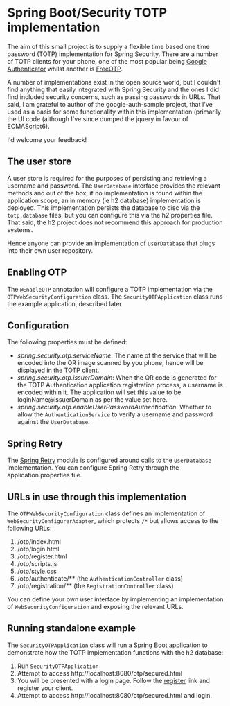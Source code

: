 # Spring Boot/Security TOTP implementation

The aim of this small project is to supply a flexible time based one time password (TOTP) implementation for Spring Security. There are a number of TOTP clients for your phone, one of the most popular being [Google Authenticator](https://play.google.com/store/apps/details?id=com.google.android.apps.authenticator) whilst another is [FreeOTP](https://freeotp.github.io/).

A number of implementations exist in the open source world, but I couldn't find anything that easily integrated with Spring Security and the ones I did find included security concerns, such as passing passwords in URLs. That said, I am grateful to author of the google-auth-sample project, that I've used as a basis for some functionality within this implementation (primarily the UI code (although I've since dumped the jquery in favour of ECMAScript6).

I'd welcome your feedback!

## The user store

A user store is required for the purposes of persisting and retrieving a username and password. The `UserDatabase` interface provides the relevant methods and out of the box, if no implementation is found within the application scope, an in memory (ie h2 database) implementation is deployed. This implementation persists the database to disc via the `totp.database` files, but you can configure this via the h2.properties file. That said, the h2 project does not recommend this approach for production systems.

Hence anyone can provide an implementation of `UserDatabase` that plugs into their own user repository.

## Enabling OTP

The `@EnableOTP` annotation will configure a TOTP implementation via the `OTPWebSecurityConfiguration` class. The `SecurityOTPApplication` class runs the example application, described later

## Configuration

The following properties must be defined:

* *spring.security.otp.serviceName*: The name of the service that will be encoded into the QR image scanned by you phone, hence will be displayed in the TOTP client.
* *spring.security.otp.issuerDomain*: When the QR code is generated for the TOTP Authentication application registration process, a username is encoded within it. The application will set this value to be loginName@issuerDomain as per the value set here.
* *spring.security.otp.enableUserPasswordAuthentication*: Whether to allow the `AuthenticationService` to verify a username and password against the `UserDatabase`.

## Spring Retry

The [Spring Retry](https://docs.spring.io/spring-batch/docs/current/reference/html/retry.html) module is configured around calls to the `UserDatabase` implementation. You can configure Spring Retry through the application.properties file.

## URLs in use through this implementation

The `OTPWebSecurityConfiguration` class defines an implementation of `WebSecurityConfigurerAdapter`, which protects `/*` but allows access to the following URLs:

1. /otp/index.html
2. /otp/login.html
3. /otp/register.html
4. /otp/scripts.js
5. /otp/style.css
6. /otp/authenticate/** (the `AuthenticationController` class)
7. /otp/registration/** (the `RegistrationController` class)

You can define your own user interface by implementing an implementation of `WebSecurityConfiguration` and exposing the relevant URLs.

## Running standalone example

The `SecurityOTPApplication` class will run a Spring Boot application to demonstrate how the TOTP implementation functions with the h2 database:

1. Run `SecurityOTPApplication`
2. Attempt to access http://localhost:8080/otp/secured.html
3. You will be presented with a login page. Follow the [register](http://localhost:8080/otp/register.html) link and register your client.
4. Attempt to access http://localhost:8080/otp/secured.html and login.
